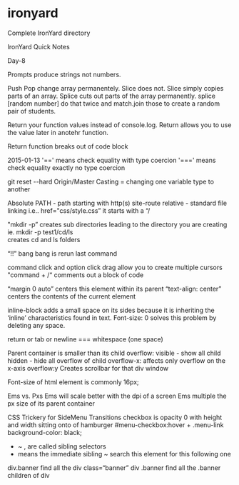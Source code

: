 # ironyard

Complete IronYard directory

IronYard Quick Notes

Day-8 

Prompts produce strings not numbers.

Push Pop change array permanentely. Slice does not. Slice simply copies parts of an array. Splice cuts out parts of the array permanently. 
splice [random number] do that twice and match.join those to create a random pair of students. 

Return your function values instead of console.log. Return allows you to use the value later in anotehr function.

Return function breaks out of code block

2015-01-13
'==' means check equality with type coercion 
'===' means check equality exactly no type coercion

git reset --hard Origin/Master
Casting = changing one variable type to another

Absolute PATH - path starting with http(s) 
site-route relative - standard file linking i.e.. href="css/style.css” it starts with a “/

"mkdir -p” creates sub directories leading to the directory you are creating 
	ie. mkdir -p test1/cd/ls 	
		creates cd and ls folders

“!!” bang bang is rerun last command

command click and option click drag allow you to create multiple cursors 
"command + /“  comments out a block of code

“margin 0 auto” centers this element within its parent 
“text-align: center” centers the contents of the current element

inline-block adds a small space on its sides because it is inheriting the ‘inline’ characteristics found in text. Font-size: 0 solves this problem by deleting any space. 

return or tab or newline === whitespace (one space)

Parent container is smaller than its child
	overflow: 
		visible - show all child 
		hidden - hide all overflow of child
	overflow-x: affects only overflow on the x-axis
	overflow:y
		Creates scrollbar for that div window

Font-size of html element is commonly 16px;

Ems vs. Pxs
	Ems will scale better with the dpi of a screen
	Ems multiple the px size of its parent container


CSS Trickery for SideMenu Transitions 
checkbox is opacity 0 with height and width sitting onto of hamburger
#menu-checkbox:hover + .menu-link
	background-color: black;

+ ~ ,  are called sibling selectors
+ means the immediate sibling 
~ search this element for this following one

div.banner find all the div class=“banner”
div .banner find all the .banner children of div


